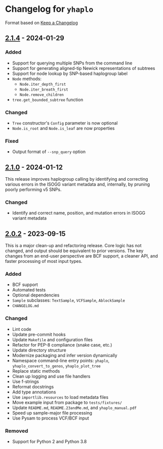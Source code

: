 # Changelog for `yhaplo`

Format based on [Keep a Changelog](https://keepachangelog.com/en/1.0.0/)


## [2.1.4] - 2024-01-29

### Added
- Support for querying multiple SNPs from the command line
- Support for generating aligned-tip Newick representations of subtrees
- Support for node lookup by SNP-based haplogroup label
- `Node` methods:
  - `Node.iter_depth_first`
  - `Node.iter_breath_first`
  - `Node.remove_children`
- `tree.get_bounded_subtree` function

### Changed
- `Tree` constructor's `Config` parameter is now optional
- `Node.is_root` and `Node.is_leaf` are now properties

### Fixed
- Output format of `--snp_query` option

[2.1.4]: https://github.com/23andMe/yhaplo/compare/2.1.0...2.1.4


## [2.1.0] - 2024-01-12

This release improves haplogroup calling by identifying and correcting various errors in
the ISOGG variant metadata and, internally, by pruning poorly performing v5 SNPs.

### Changed
- Identify and correct name, position, and mutation errors in ISOGG variant metadata

[2.1.0]: https://github.com/23andMe/yhaplo/compare/2.0.2...2.1.0


## [2.0.2] - 2023-09-15

This is a major clean-up and refactoring release.
Core logic has not changed, and output should be equivalent to prior versions.
The key changes from an end-user perspective are BCF support, a cleaner API,
and faster processing of most input types.

### Added
- BCF support
- Automated tests
- Optional dependencies
- `Sample` subclasses: `TextSample`, `VCFSample`, `AblockSample`
- `CHANGELOG.md`

### Changed
- Lint code
- Update pre-commit hooks
- Update `Makefile` and configuration files
- Refactor for PEP-8 compliance (snake case, etc.)
- Update directory structure
- Modernize packaging and infer version dynamically
- Namespace command-line entry points: `yhaplo`, `yhaplo_convert_to_genos`, `yhaplo_plot_tree`
- Replace static methods
- Clean up logging and use file handlers
- Use f-strings
- Reformat docstrings
- Add type annotations
- Use `importlib.resources` to load metadata files
- Move example input from package to `tests/fixtures/`
- Update `README.md`, `README.23andMe.md`, and `yhaplo_manual.pdf`
- Speed up sample-major file processing
- Use Pysam to process VCF/BCF input

### Removed
- Support for Python 2 and Python 3.8

[2.0.2]: https://github.com/23andMe/yhaplo/compare/1.1.2..2.0.2

